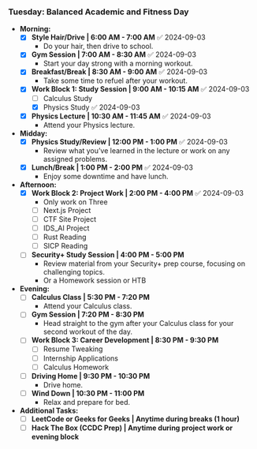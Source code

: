  ### **Tuesday: Balanced Academic and Fitness Day**

- **Morning:**
    - [x] **Style Hair/Drive | 6:00 AM - 7:00 AM** ✅ 2024-09-03
        - Do your hair, then drive to school.
    - [x] **Gym Session | 7:00 AM - 8:30 AM** ✅ 2024-09-03
        - Start your day strong with a morning workout.
    - [x] **Breakfast/Break | 8:30 AM - 9:00 AM** ✅ 2024-09-03
        - Take some time to refuel after your workout.
    - [x] **Work Block 1: Study Session | 9:00 AM - 10:15 AM** ✅ 2024-09-03
        - [ ] Calculus Study
        - [x] Physics Study ✅ 2024-09-03
    - [x] **Physics Lecture | 10:30 AM - 11:45 AM** ✅ 2024-09-03
        - Attend your Physics lecture.

- **Midday:**
    - [x] **Physics Study/Review | 12:00 PM - 1:00 PM** ✅ 2024-09-03
        - Review what you’ve learned in the lecture or work on any assigned problems.
    - [x] **Lunch/Break | 1:00 PM - 2:00 PM** ✅ 2024-09-03
        - Enjoy some downtime and have lunch.

- **Afternoon:**
    - [x] **Work Block 2: Project Work | 2:00 PM - 4:00 PM** ✅ 2024-09-03
		-  Only work on Three 
        - [ ] Next.js Project
        - [ ] CTF Site Project
        - [ ] IDS_AI Project
        - [ ] Rust Reading
        - [ ] SICP Reading
    - [ ] **Security+ Study Session | 4:00 PM - 5:00 PM**
        - Review material from your Security+ prep course, focusing on challenging topics.
        - Or a Homework session or HTB

- **Evening:**
    - [ ] **Calculus Class | 5:30 PM - 7:20 PM**
        - Attend your Calculus class.
    - [ ] **Gym Session | 7:20 PM - 8:30 PM**
        - Head straight to the gym after your Calculus class for your second workout of the day.
    - [ ] **Work Block 3: Career Development | 8:30 PM - 9:30 PM**
        - [ ] Resume Tweaking
        - [ ] Internship Applications
        - [ ] Calculus Homework
    - [ ] **Driving Home | 9:30 PM - 10:30 PM**
        - Drive home.
    - [ ] **Wind Down | 10:30 PM - 11:00 PM**
        - Relax and prepare for bed.

- **Additional Tasks:**
    - [ ] **LeetCode or Geeks for Geeks | Anytime during breaks (1 hour)**
    - [ ] **Hack The Box (CCDC Prep) | Anytime during project work or evening block**
